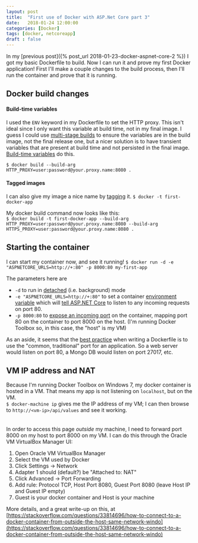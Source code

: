 ```yaml
---
layout: post
title:  "First use of Docker with ASP.Net Core part 3"
date:   2018-01-24 12:00:00
categories: [Docker]
tags: [docker, netcoreapp]
draft : false
---
```

In my [previous post]({% post_url 2018-01-23-docker-aspnet-core-2 %}) I got my basic Dockerfile to build. Now I can run it and prove my first Docker application! First I'll make a couple changes to the build process, then I'll run the container and prove that it is running.

## Docker build changes

#### Build-time variables
I used the `ENV` keyword in my Dockerfile to set the HTTP proxy. This isn't ideal since I only want this variable at build time, not in my final image. I guess I could use [multi-stage builds](https://docs.docker.com/engine/userguide/eng-image/multistage-build/) to ensure the variables are in the build image, not the final release one, but a nicer solution is to have transient variables that are present at build time and not persisted in the final image. [Build-time variables](https://docs.docker.com/engine/reference/commandline/build/#set-build-time-variables-build-arg) do this.  

`$ docker build --build-arg HTTP_PROXY=user:password@your.proxy.name:8080 .`
<br/>

#### Tagged images
I can also give my image a nice name by [tagging](https://docs.docker.com/engine/reference/commandline/build/#tag-an-image--t) it.
`$ docker -t first-docker-app`
<br/>

My docker build command now looks like this:  
`$ docker build -t first-docker-app --build-arg HTTP_PROXY=user:password@your.proxy.name:8080 --build-arg HTTPS_PROXY=user:password@your.proxy.name:8080 .`
<br/>

## Starting the container
I can start my container now, and see it running!
`$ docker run -d -e "ASPNETCORE_URLS=http://+:80" -p 8000:80 my-first-app`  

The parameters here are
* `-d` to run in [detached](https://docs.docker.com/engine/reference/run/#detached-vs-foreground) (i.e. background) mode
* `-e "ASPNETCORE_URLS=http://+:80"` to set a container [environment variable](https://docs.docker.com/engine/reference/run/#env-environment-variables) which will [tell ASP.NET Core](https://docs.microsoft.com/en-us/aspnet/core/fundamentals/hosting?tabs=aspnetcore2x) to listen to any incoming requests on port 80.
* `-p 8000:80` to [expose an incoming port](https://docs.docker.com/engine/reference/run/#expose-incoming-ports) on the container, mapping port 80 on the container to port 8000 on the host. (I'm running Docker Toolbox so, in this case, the "host" is my VM)

As an aside, it seems that the [best practice](https://docs.docker.com/engine/userguide/eng-image/dockerfile_best-practices/#expose) when writing a Dockerfile is to use the "common, traditional" port for an application. So a web server would listen on port 80, a Mongo DB would listen on port 27017, etc.

## VM IP address and NAT
Because I'm running Docker Toolbox on Windows 7, my docker container is hosted in a VM. That means my app is not listening on `localhost`, but on the VM.  
`$ docker-machine ip` gives me the IP address of my VM; I can then browse to `http://<vm-ip>/api/values` and see it working.  
<br/>  
In order to access this page _outside_ my machine, I need to forward port 8000 on my host to port 8000 on my VM. I can do this through the Oracle VM VirtualBox Manager UI:
1. Open Oracle VM VirtualBox Manager
2. Select the VM used by Docker
3. Click Settings -> Network
4. Adapter 1 should (default?) be "Attached to: NAT"
5. Click Advanced -> Port Forwarding
6. Add rule: Protocol TCP, Host Port 8080, Guest Port 8080 (leave Host IP and Guest IP empty)
7. Guest is your docker container and Host is your machine

More details, and a great write-up on this, at [https://stackoverflow.com/questions/33814696/how-to-connect-to-a-docker-container-from-outside-the-host-same-network-windo](https://stackoverflow.com/questions/33814696/how-to-connect-to-a-docker-container-from-outside-the-host-same-network-windo)
